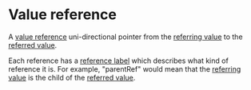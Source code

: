 # Value reference

A [value reference](def://) uni-directional pointer from the [referring value](def://) to the [referred value](def://).

Each reference has a [reference label](def://) which describes what kind of reference it is. For example,
"parentRef" would mean that the [referring value](def://) is the child of the [referred value](def://).

